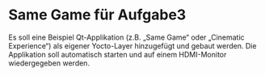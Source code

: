 # Same Game für Aufgabe3
Es soll eine Beispiel Qt-Applikation (z.B. „Same Game“ oder „Cinematic Experience“) als eigener Yocto-Layer hinzugefügt und gebaut werden. Die Applikation soll automatisch starten und auf einem HDMI-Monitor wiedergegeben werden.
